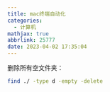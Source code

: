```yaml
---
title: mac终端自动化
categories:
  - 计算机
mathjax: true
abbrlink: 25777
date: 2023-04-02 17:35:04
---
```


删除所有空文件夹：

```sh
find ./ -type d -empty -delete
```

